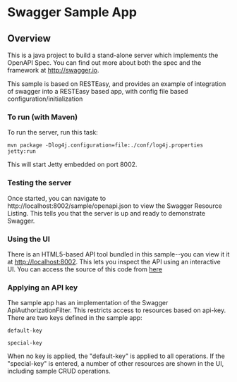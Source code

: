 # Swagger Sample App

## Overview
This is a java project to build a stand-alone server which implements the OpenAPI Spec.  You can find out 
more about both the spec and the framework at http://swagger.io.

This sample is based on RESTEasy, and provides an example of integration of swagger into a RESTEasy based app, with config file based configuration/initialization

### To run (with Maven)
To run the server, run this task:

```
mvn package -Dlog4j.configuration=file:./conf/log4j.properties jetty:run
```

This will start Jetty embedded on port 8002.

### Testing the server
Once started, you can navigate to http://localhost:8002/sample/openapi.json to view the Swagger Resource Listing.
This tells you that the server is up and ready to demonstrate Swagger.

### Using the UI
There is an HTML5-based API tool bundled in this sample--you can view it it at [http://localhost:8002](http://localhost:8002). This lets you inspect the API using an interactive UI.  You can access the source of this code from [here](https://github.com/swagger-api/swagger-ui)

### Applying an API key
The sample app has an implementation of the Swagger ApiAuthorizationFilter.  This restricts access to resources
based on api-key.  There are two keys defined in the sample app:

`default-key`

`special-key`

When no key is applied, the "default-key" is applied to all operations.  If the "special-key" is entered, a
number of other resources are shown in the UI, including sample CRUD operations.
